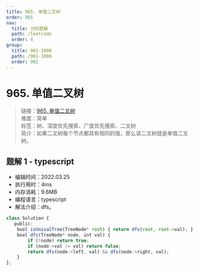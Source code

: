 ```yaml
---
title: 965. 单值二叉树
order: 965
nav:
  title: 力扣题解
  path: /leetcode
  order: 4
group:
  title: 901-1000
  path: /901-1000
  order: 901
---
```


# 965. 单值二叉树
    
> 链接：[965. 单值二叉树](https://leetcode-cn.com/problems/univalued-binary-tree/)  
> 难度：简单  
> 标签：树、深度优先搜索、广度优先搜索、二叉树  
> 简介：如果二叉树每个节点都具有相同的值，那么该二叉树就是单值二叉树。
      
## 题解 1 - typescript
- 编辑时间：2022.03.25
- 执行用时：4ms
- 内存消耗：9.6MB
- 编程语言：typescript
- 解法介绍：dfs。
```typescript
class Solution {
   public:
    bool isUnivalTree(TreeNode* root) { return dfs(root, root->val); }
    bool dfs(TreeNode* node, int val) {
        if (!node) return true;
        if (node->val != val) return false;
        return dfs(node->left, val) && dfs(node->right, val);
    }
};
```

      